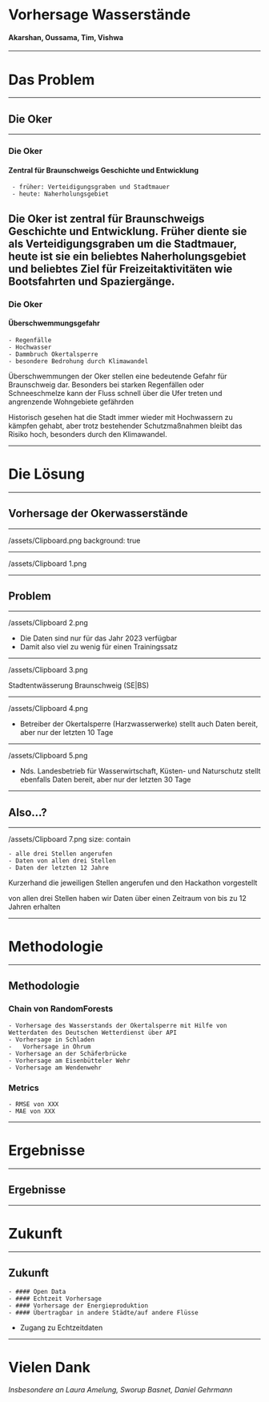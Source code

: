 # Vorhersage Wasserstände 
#### Akarshan, Oussama, Tim, Vishwa

---
# Das Problem

---
## Die Oker
---
### Die Oker
#### Zentral für Braunschweigs Geschichte und Entwicklung
	 - früher: Verteidigungsgraben und Stadtmauer
	 - heute: Naherholungsgebiet

Die Oker ist zentral für Braunschweigs Geschichte und Entwicklung. Früher diente sie als Verteidigungsgraben um die Stadtmauer, heute ist sie ein beliebtes Naherholungsgebiet und beliebtes Ziel für Freizeitaktivitäten wie Bootsfahrten und Spaziergänge.
---
### Die Oker
#### Überschwemmungsgefahr
	- Regenfälle
	- Hochwasser
	- Dammbruch Okertalsperre
	- besondere Bedrohung durch Klimawandel

Überschwemmungen der Oker stellen eine bedeutende Gefahr für Braunschweig dar. Besonders bei starken Regenfällen oder Schneeschmelze kann der Fluss schnell über die Ufer treten und angrenzende Wohngebiete gefährden

Historisch gesehen hat die Stadt immer wieder mit Hochwassern zu kämpfen gehabt, aber trotz bestehender Schutzmaßnahmen bleibt das Risiko hoch, besonders durch den Klimawandel.

---
# Die Lösung

---
## Vorhersage der Okerwasserstände

---
/assets/Clipboard.png
background: true

---
/assets/Clipboard 1.png

---
## Problem

---
/assets/Clipboard 2.png
- Die Daten sind nur für das Jahr 2023 verfügbar
- Damit also viel zu wenig für einen Trainingssatz

---

/assets/Clipboard 3.png

Stadtentwässerung Braunschweig (SE|BS)

---

/assets/Clipboard 4.png
- Betreiber der Okertalsperre (Harzwasserwerke) stellt auch Daten bereit, aber nur der letzten 10 Tage

---
/assets/Clipboard 5.png
- Nds. Landesbetrieb für Wasserwirtschaft, Küsten- und Naturschutz stellt ebenfalls Daten bereit, aber nur der letzten 30 Tage

---
## Also...?
---

/assets/Clipboard 7.png
size: contain

	- alle drei Stellen angerufen
	- Daten von allen drei Stellen
	- Daten der letzten 12 Jahre 

Kurzerhand die jeweiligen Stellen angerufen und den Hackathon vorgestellt

von allen drei Stellen haben wir Daten über einen Zeitraum von bis zu 12 Jahren erhalten

---
# Methodologie

---
## Methodologie
### Chain von RandomForests
	- Vorhersage des Wasserstands der Okertalsperre mit Hilfe von Wetterdaten des Deutschen Wetterdienst über API 
	- Vorhersage in Schladen 
	- 	Vorhersage in Ohrum 
	- Vorhersage an der Schäferbrücke
	- Vorhersage am Eisenbütteler Wehr 
	- Vorhersage am Wendenwehr
### Metrics
	- RMSE von XXX
	- MAE von XXX

---
# Ergebnisse

---
## Ergebnisse


---
# Zukunft

---
## Zukunft
	- #### Open Data
	- #### Echtzeit Vorhersage
	- #### Vorhersage der Energieproduktion
	- #### Übertragbar in andere Städte/auf andere Flüsse
- Zugang zu Echtzeitdaten

---
# Vielen Dank
###### Insbesondere an Laura Amelung, Sworup Basnet, Daniel Gehrmann